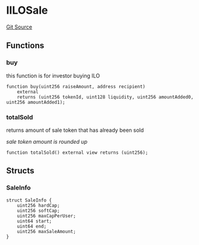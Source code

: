 # IILOSale
[Git Source](https://github.com/KYRDTeam/ilo-contracts/blob/9e42e9db28c24294412a28a8dafd05701a97c9bc/src/interfaces/IILOSale.sol)


## Functions
### buy

this function is for investor buying ILO


```solidity
function buy(uint256 raiseAmount, address recipient)
    external
    returns (uint256 tokenId, uint128 liquidity, uint256 amountAdded0, uint256 amountAdded1);
```

### totalSold

returns amount of sale token that has already been sold

*sale token amount is rounded up*


```solidity
function totalSold() external view returns (uint256);
```

## Structs
### SaleInfo

```solidity
struct SaleInfo {
    uint256 hardCap;
    uint256 softCap;
    uint256 maxCapPerUser;
    uint64 start;
    uint64 end;
    uint256 maxSaleAmount;
}
```

